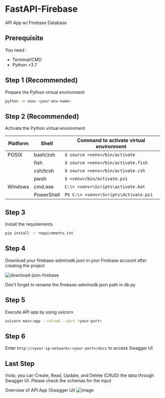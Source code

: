 # FastAPI-Firebase
API App w/ Firebase Database

## Prerequisite
You need :
- Terminal/CMD
- Python >3.7

## Step 1 (Recommended)
Prepare the Python virtual environment 
```bash
python -m venv <your-env-name>
```
## Step 2 (Recommended)
Activate the Python virtual environment

| Platform | Shell      | Command to activate virtual environment          |
|----------|------------|------------------------------------------------|
| POSIX    | bash/zsh   | `$ source <venv>/bin/activate`                 |
|          | fish       | `$ source <venv>/bin/activate.fish`            |
|          | csh/tcsh   | `$ source <venv>/bin/activate.csh`             |
|          | pwsh       | `$ <venv>/bin/Activate.ps1`                    |
| Windows  | cmd.exe    | `C:\> <venv>\Scripts\activate.bat`              |
|          | PowerShell | `PS C:\> <venv>\Scripts\Activate.ps1`          |

## Step 3
Install the requirements
```bash
pip install -r requirements.txt
```

## Step 4
Download your firebase-adminsdk.json in your Firebase account after creating the project

![download-json-firebase](https://github.com/user-attachments/assets/f3459483-83e7-41c6-9d30-0414db7f4bee)

Don't forget to rename the firebase-adminsdk.json path in db.py

## Step 5
Execute API app by using uvicorn
```bash
uvicorn main:app --reload --port <your-port>
```
## Step 6
Enter `http://<your-ip-network>:<your-port>/docs` to access Swagger UI

## Last Step
Viola, you can Create, Read, Update, and Delete (CRUD) the data through Swagger UI. Please check the schemas for the input

Overview of API App (Swagger UI)
![image](https://github.com/user-attachments/assets/6f3b5b41-2571-4d57-9c66-4e88da961696)
